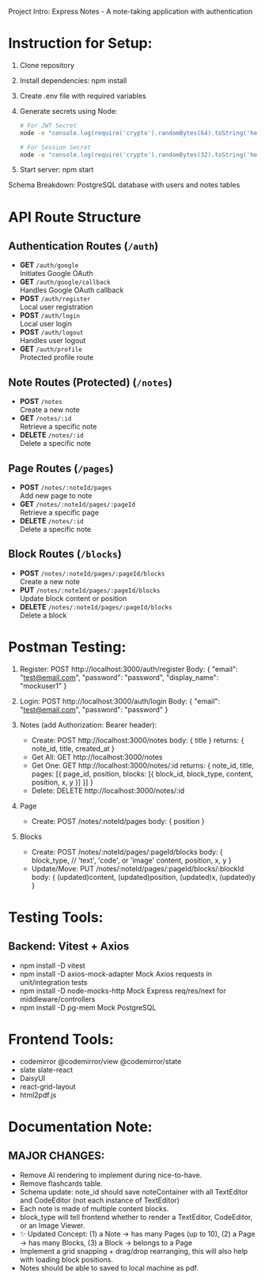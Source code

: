 Project Intro: Express Notes - A note-taking application with authentication

# Instruction for Setup:

1. Clone repository
2. Install dependencies: npm install
3. Create .env file with required variables
4. Generate secrets using Node:

   ```bash
   # For JWT Secret
   node -e "console.log(require('crypto').randomBytes(64).toString('hex'))"

   # For Session Secret
   node -e "console.log(require('crypto').randomBytes(32).toString('hex'))"
   ```

5. Start server: npm start

Schema Breakdown: PostgreSQL database with users and notes tables

# API Route Structure

## Authentication Routes (`/auth`)

- **GET** `/auth/google`  
  Initiates Google OAuth
- **GET** `/auth/google/callback`  
  Handles Google OAuth callback
- **POST** `/auth/register`  
  Local user registration
- **POST** `/auth/login`  
  Local user login
- **POST** `/auth/logout`  
  Handles user logout
- **GET** `/auth/profile`  
  Protected profile route

## Note Routes (Protected) (`/notes`)

- **POST** `/notes`  
  Create a new note
- **GET** `/notes/:id`  
  Retrieve a specific note
- **DELETE** `/notes/:id`  
  Delete a specific note

## Page Routes (`/pages`)

- **POST** `/notes/:noteId/pages`  
  Add new page to note
- **GET** `/notes/:noteId/pages/:pageId`  
  Retrieve a specific page
- **DELETE** `/notes/:id`  
  Delete a specific note

## Block Routes (`/blocks`)

- **POST** `/notes/:noteId/pages/:pageId/blocks`  
  Create a new note
- **PUT** `/notes/:noteId/pages/:pageId/blocks`  
  Update block content or position
- **DELETE** `/notes/:noteId/pages/:pageId/blocks`  
  Delete a block

# Postman Testing:

1. Register: POST http://localhost:3000/auth/register
   Body: { "email": "test@email.com", "password": "password", "display_name": "mockuser1" }

2. Login: POST http://localhost:3000/auth/login
   Body: { "email": "test@email.com", "password": "password" }

3. Notes (add Authorization: Bearer <token> header):
   - Create: POST http://localhost:3000/notes
     body: { title }
     returns: { note_id, title, created_at }
   - Get All: GET http://localhost:3000/notes
   - Get One: GET http://localhost:3000/notes/:id
     returns: {
        note_id,
        title,
        pages: [{
          page_id,
          position,
          blocks: [{
            block_id,
            block_type,
            content,
            position,
            x,
            y
          }]
        }]
     }
   - Delete: DELETE http://localhost:3000/notes/:id

4. Page
   - Create: POST /notes/:noteId/pages
     body: { position }

5. Blocks
   - Create: POST /notes/:noteId/pages/:pageId/blocks
     body: {
      block_type, // 'text', 'code', or 'image'
      content,
      position,
      x,
      y
     }
   - Update/Move: PUT /notes/:noteId/pages/:pageId/blocks/:blockId
     body: {
      (updated)content,
      (updated)position,
      (updated)x,
      (updated)y
     }


# Testing Tools:
## Backend: Vitest + Axios
- npm install -D vitest
- npm install -D axios-mock-adapter
  Mock Axios requests in unit/integration tests
- npm install -D node-mocks-http
  Mock Express req/res/next for middleware/controllers
- npm install -D pg-mem
  Mock PostgreSQL

# Frontend Tools:
- codemirror @codemirror/view @codemirror/state
- slate slate-react
- DaisyUI
- react-grid-layout 
- html2pdf.js

# Documentation Note:
## MAJOR CHANGES: 
- Remove AI rendering to implement during nice-to-have.
- Remove flashcards table.
- Schema update: note_id should save noteContainer with all TextEditor and CodeEditor (not each instance of TextEditor)
- Each note is made of multiple content blocks. 
- block_type will tell frontend whether to render a TextEditor, CodeEditor, or an Image Viewer.
- ✨ Updated Concept: 
(1) a Note → has many Pages (up to 10),
(2) a Page → has many Blocks,
(3) a Block → belongs to a Page
- Implement a grid snapping + drag/drop rearranging, this will also help with loading block positions. 
- Notes should be able to saved to local machine as pdf.